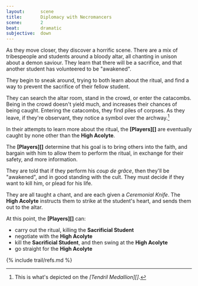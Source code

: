 ```yaml
---
layout:      scene
title:       Diplomacy with Necromancers
scene:       2
beat:        dramatic
subjective:  down
---
```



As they move closer, they discover a horrific scene.
There are a mix of tribespeople and students around a bloody altar,
all chanting in unison about a demon saviour.
They learn that there will be a sacrifice,
and that another student has volunteered to be "awakened".

They begin to sneak around, trying to both learn about the ritual,
and find a way to prevent the sacrifice of their fellow student.

They can search the altar room, stand in the crowd, or enter the catacombs.
Being in the crowd doesn't yield much,
and increases their chances of being caught.
Entering the catacombs, they find piles of corpses.
As they leave, if they're observant, they notice a symbol over the archway.[^0]

In their attempts to learn more about the ritual,
the **[Players][]** are eventually caught by none other than the **High Acolyte**.

[#]: # (perform ritual => PSYCHOANALYSIS > 3)

The **[Players][]** determine that his goal is to bring others into the faith,
and bargain with him to allow them to perform the ritual,
in exchange for their safety, and more information.

They are told that if they perform his *coup de grâce*,
then they'll be "awakened", and in good standing with the cult.
They must decide if they want to kill him, or plead for his life.

They are all taught a chant, and are each given a *Ceremonial Knife*.
The **High Acolyte** instructs them to strike at the student's heart,
and sends them out to the altar.

At this point, the **[Players][]** can:

- carry out the ritual, killing the **Sacrificial Student**
- negotiate with the **High Acolyte**
- kill the **Sacrificial Student**, and then swing at the **High Acolyte**
- go straight for the **High Acolyte**

[^0]: This is what's depicted on the *[Tendril Medallion][]*.


{% include trail/refs.md %}







